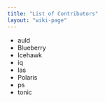 ```yaml
---
title: "List of Contributors"
layout: "wiki-page"
---
```


* auld
* Blueberry
* Icehawk
* iq
* las
* Polaris
* ps
* tonic
